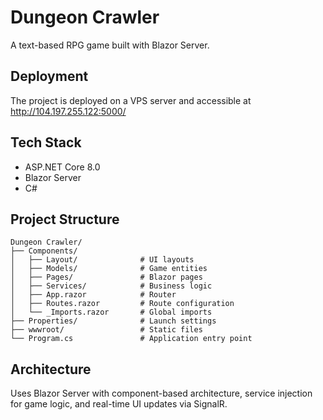 # Dungeon Crawler
A text-based RPG game built with Blazor Server.

## Deployment
The project is deployed on a VPS server and accessible at http://104.197.255.122:5000/


## Tech Stack
- ASP.NET Core 8.0
- Blazor Server
- C#

## Project Structure
```
Dungeon Crawler/
├── Components/
│   ├── Layout/              # UI layouts
│   ├── Models/              # Game entities
│   ├── Pages/               # Blazor pages
│   ├── Services/            # Business logic
│   ├── App.razor            # Router
│   ├── Routes.razor         # Route configuration  
│   └── _Imports.razor       # Global imports
├── Properties/              # Launch settings
├── wwwroot/                 # Static files
└── Program.cs               # Application entry point
```

## Architecture
Uses Blazor Server with component-based architecture, service injection for game logic, and real-time UI updates via SignalR.

